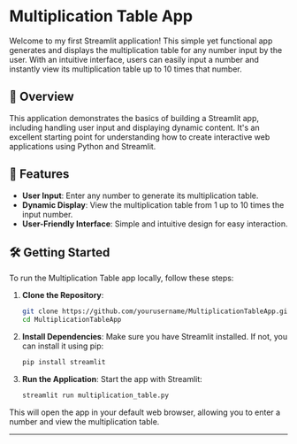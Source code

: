 # Multiplication Table App

Welcome to my first Streamlit application! This simple yet functional app generates and displays the multiplication table for any number input by the user. With an intuitive interface, users can easily input a number and instantly view its multiplication table up to 10 times that number.

## 📁 Overview

This application demonstrates the basics of building a Streamlit app, including handling user input and displaying dynamic content. It's an excellent starting point for understanding how to create interactive web applications using Python and Streamlit.

## 🚀 Features

- **User Input**: Enter any number to generate its multiplication table.
- **Dynamic Display**: View the multiplication table from 1 up to 10 times the input number.
- **User-Friendly Interface**: Simple and intuitive design for easy interaction.

## 🛠️ Getting Started

To run the Multiplication Table app locally, follow these steps:

1. **Clone the Repository**:
    ```bash
    git clone https://github.com/yourusername/MultiplicationTableApp.git
    cd MultiplicationTableApp
    ```

2. **Install Dependencies**:
    Make sure you have Streamlit installed. If not, you can install it using pip:
    ```bash
    pip install streamlit
    ```

3. **Run the Application**:
    Start the app with Streamlit:
    ```bash
    streamlit run multiplication_table.py
    ```

This will open the app in your default web browser, allowing you to enter a number and view the multiplication table.

---
